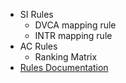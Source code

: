    - SI Rules
      - DVCA mapping rule
      - INTR mapping rule
   - AC Rules
      - Ranking Matrix
 - [Rules Documentation](rules-doc.md)
